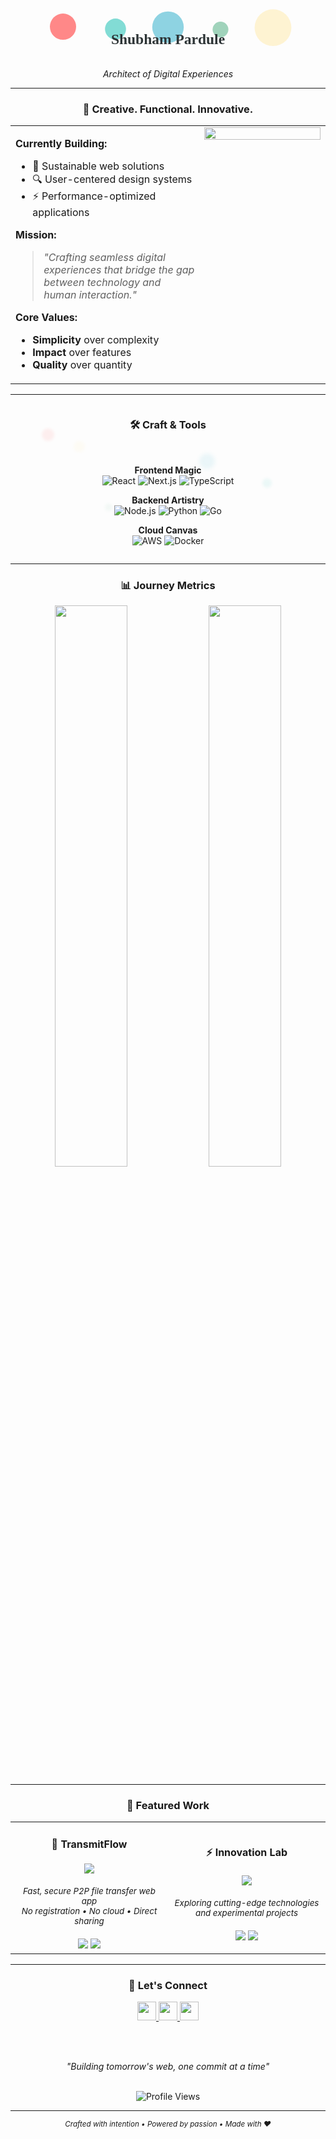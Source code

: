 # 

<div align="center">

<!-- Minimalist Geometric Header with Animation -->
<svg width="600" height="120" viewBox="0 0 600 120" xmlns="http://www.w3.org/2000/svg">
  <defs>
    <linearGradient id="sunset" x1="0%" y1="0%" x2="100%" y2="100%">
      <stop offset="0%" style="stop-color:#FF6B6B"/>
      <stop offset="50%" style="stop-color:#4ECDC4"/>
      <stop offset="100%" style="stop-color:#45B7D1"/>
    </linearGradient>
  </defs>
  <circle cx="100" cy="60" r="25" fill="#FF6B6B" opacity="0.8">
    <animateTransform attributeName="transform" type="translate" values="0,-3; 0,3; 0,-3" dur="3s" repeatCount="indefinite"/>
  </circle>
  <circle cx="200" cy="60" r="20" fill="#4ECDC4" opacity="0.7">
    <animateTransform attributeName="transform" type="translate" values="0,2; 0,-2; 0,2" dur="2.5s" repeatCount="indefinite"/>
  </circle>
  <circle cx="300" cy="60" r="30" fill="#45B7D1" opacity="0.6">
    <animateTransform attributeName="transform" type="translate" values="0,-2; 0,4; 0,-2" dur="4s" repeatCount="indefinite"/>
  </circle>
  <circle cx="400" cy="60" r="15" fill="#96CEB4" opacity="0.9">
    <animateTransform attributeName="transform" type="translate" values="0,3; 0,-3; 0,3" dur="2s" repeatCount="indefinite"/>
  </circle>
  <circle cx="500" cy="60" r="35" fill="#FFEAA7" opacity="0.5">
    <animateTransform attributeName="transform" type="translate" values="0,-1; 0,2; 0,-1" dur="3.5s" repeatCount="indefinite"/>
  </circle>
  <text x="300" y="90" font-family="Georgia, serif" font-size="28" fill="#2D3436" text-anchor="middle" font-weight="bold">Shubham Pardule</text>
</svg>

<br>

*Architect of Digital Experiences*

</div>

---

<div align="center">

### 🎨 **Creative. Functional. Innovative.**

</div>

<table width="100%" border="0">
<tr>
<td width="60%" valign="top">

**Currently Building:**
- 🌱 Sustainable web solutions
- 🔍 User-centered design systems  
- ⚡ Performance-optimized applications

**Mission:**
> *"Crafting seamless digital experiences that bridge the gap between technology and human interaction."*

**Core Values:**
- **Simplicity** over complexity
- **Impact** over features  
- **Quality** over quantity

</td>
<td width="40%" align="center" valign="top">

<img src="https://github-readme-stats.vercel.app/api/top-langs/?username=10neWOlF&layout=compact&theme=minimal&hide_border=true&title_color=2D3436&text_color=636E72&icon_color=FF6B6B" width="100%"/>

</td>
</tr>
</table>

---

<div align="center" style="position: relative; overflow: hidden;">

<div style="position: absolute; width: 100%; height: 200px; top: 0; left: 0; z-index: -1; opacity: 0.1;">
  <div style="position: absolute; width: 20px; height: 20px; background: #FF6B6B; border-radius: 50%; top: 20%; left: 10%; filter: blur(2px); animation: float 6s ease-in-out infinite;"></div>
  <div style="position: absolute; width: 15px; height: 15px; background: #4ECDC4; border-radius: 50%; top: 60%; left: 80%; filter: blur(2px); animation: float 4s ease-in-out infinite reverse;"></div>
  <div style="position: absolute; width: 25px; height: 25px; background: #45B7D1; border-radius: 50%; top: 40%; left: 60%; filter: blur(3px); animation: float 5s ease-in-out infinite;"></div>
  <div style="position: absolute; width: 12px; height: 12px; background: #96CEB4; border-radius: 50%; top: 80%; left: 30%; filter: blur(2px); animation: float 7s ease-in-out infinite reverse;"></div>
  <div style="position: absolute; width: 18px; height: 18px; background: #FFEAA7; border-radius: 50%; top: 30%; left: 20%; filter: blur(2px); animation: float 3s ease-in-out infinite;"></div>
</div>

<style>
@keyframes float {
  0%, 100% { transform: translateY(0) translateX(0); }
  25% { transform: translateY(-20px) translateX(10px); }
  50% { transform: translateY(-10px) translateX(-15px); }
  75% { transform: translateY(-30px) translateX(5px); }
}
</style>

### 🛠️ **Craft & Tools**

<br>

**Frontend Magic**  
![React](https://img.shields.io/badge/-React-61DAFB?style=flat&logo=react&logoColor=black)
![Next.js](https://img.shields.io/badge/-Next.js-000000?style=flat&logo=next.js&logoColor=white)
![TypeScript](https://img.shields.io/badge/-TypeScript-3178C6?style=flat&logo=typescript&logoColor=white)

**Backend Artistry**  
![Node.js](https://img.shields.io/badge/-Node.js-339933?style=flat&logo=node.js&logoColor=white)
![Python](https://img.shields.io/badge/-Python-3776AB?style=flat&logo=python&logoColor=white)
![Go](https://img.shields.io/badge/-Go-00ADD8?style=flat&logo=go&logoColor=white)

**Cloud Canvas**  
![AWS](https://img.shields.io/badge/-AWS-232F3E?style=flat&logo=amazon-aws&logoColor=white)
![Docker](https://img.shields.io/badge/-Docker-2496ED?style=flat&logo=docker&logoColor=white)

</div>

---

<div align="center">

### 📊 **Journey Metrics**

<img src="https://github-readme-stats.vercel.app/api?username=10neWOlF&show_icons=true&theme=minimal&hide_border=true&title_color=2D3436&text_color=636E72&icon_color=FF6B6B&include_all_commits=true&count_private=true" width="48%"/> <img src="https://github-readme-streak-stats.herokuapp.com/?user=10neWOlF&theme=minimal&hide_border=true&stroke=2D3436&ring=FF6B6B&fire=4ECDC4&currStreakLabel=636E72" width="48%"/>

</div>

---

<div align="center">

### 🌟 **Featured Work**

<table>
<tr>
<td align="center" width="50%">
<h4>🚀 TransmitFlow</h4>
<a href="https://github.com/10neWOlF/transmitflow">
<img src="https://img.shields.io/badge/Explore-2D3436?style=for-the-badge&logo=github&logoColor=white"/>
</a>
<br><br>
<sub><i>Fast, secure P2P file transfer web app<br>No registration • No cloud • Direct sharing</i></sub>
<br><br>
<img src="https://img.shields.io/badge/React-FF6B6B?style=flat-square&logoColor=white"/>
<img src="https://img.shields.io/badge/WebRTC-4ECDC4?style=flat-square&logoColor=white"/>
</td>
<td align="center" width="50%">
<h4>⚡ Innovation Lab</h4>
<a href="https://github.com/10neWOlF">
<img src="https://img.shields.io/badge/Discover-2D3436?style=for-the-badge&logo=github&logoColor=white"/>
</a>
<br><br>
<sub><i>Exploring cutting-edge technologies<br>and experimental projects</i></sub>
<br><br>
<img src="https://img.shields.io/badge/Python-45B7D1?style=flat-square&logoColor=white"/>
<img src="https://img.shields.io/badge/AI/ML-96CEB4?style=flat-square&logoColor=white"/>
</td>
</tr>
</table>

</div>

---

<div align="center">

### 🤝 **Let's Connect**

<a href="https://github.com/10neWOlF">
<img src="https://img.shields.io/badge/GitHub-2D3436?style=flat&logo=github&logoColor=white&labelColor=2D3436" height="30"/>
</a>
<a href="https://www.linkedin.com/in/shubhampardule/">
<img src="https://img.shields.io/badge/LinkedIn-0077B5?style=flat&logo=linkedin&logoColor=white&labelColor=0077B5" height="30"/>
</a>
<a href="https://x.com/ShubhamPardule">
<img src="https://img.shields.io/badge/X-000000?style=flat&logo=x&logoColor=white&labelColor=000000" height="30"/>
</a>

<br><br>

*"Building tomorrow's web, one commit at a time"*

<br>

<img src="https://komarev.com/ghpvc/?username=10neWOlF&style=flat&color=FF6B6B&label=Profile+Views" alt="Profile Views"/>

</div>

---

<div align="center">
<sub><i>Crafted with intention • Powered by passion • Made with ❤️</i></sub>
</div>
